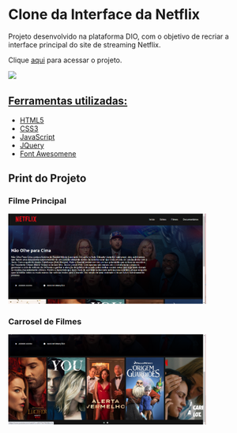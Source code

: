 # Clone da Interface da Netflix
Projeto desenvolvido na plataforma DIO, com o objetivo de recriar a interface principal do site de streaming Netflix.

Clique <a href="https://isabellacpmelo.github.io/netflix-clone/">aqui</a> para acessar o projeto.

<a href="https://isabellacpmelo.github.io/netflix-clone/"> <img width="400" src="assets/img/clone-netflix.gif">

## Ferramentas utilizadas:
* HTML5
* CSS3
* JavaScript
* JQuery
* [Font Awesomene](https://fontawesome.com/)


## Print do Projeto

### Filme Principal
<img width="400" src="assets/img/print1.png">
  
### Carrosel de Filmes
<img width="400" src="assets/img/print2.png">

